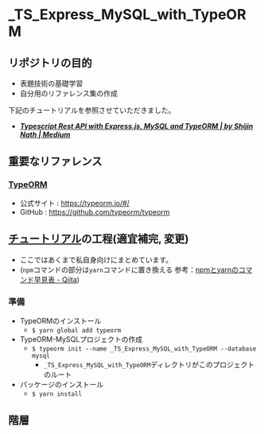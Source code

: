 # _TS_Express_MySQL_with_TypeORM

## リポジトリの目的

- 表題技術の基礎学習
- 自分用のリファレンス集の作成

下記のチュートリアルを参照させていただきました。

- ***[Typescript Rest API with Express.js, MySQL and TypeORM | by Shijin Nath | Medium](https://medium.com/@shijin_nath/typescript-rest-api-with-express-js-mysql-and-typeorm-8331cea78b0c)***

## 重要なリファレンス

### [TypeORM](https://github.com/typeorm/typeorm)

- 公式サイト : https://typeorm.io/#/
- GitHub : https://github.com/typeorm/typeorm

## [チュートリアル](https://www.freecodecamp.org/news/how-to-build-a-todo-app-with-react-typescript-nodejs-and-mongodb/)の工程(適宜補完, 変更)

- ここではあくまで私自身向けにまとめています。
- (``npm``コマンドの部分は``yarn``コマンドに置き換える 参考：[npmとyarnのコマンド早見表 - Qiita](https://qiita.com/rubytomato@github/items/1696530bb9fd59aa28d8))

### 準備

- TypeORMのインストール
  - ``$ yarn global add typeorm``
- TypeORM-MySQLプロジェクトの作成
  - ``$ typeorm init --name _TS_Express_MySQL_with_TypeORM --database mysql``
    - ``_TS_Express_MySQL_with_TypeORM``ディレクトリがこのプロジェクトのルート
- パッケージのインストール
  - ``$ yarn install``

####


####


###


####


####


## 階層


###


###